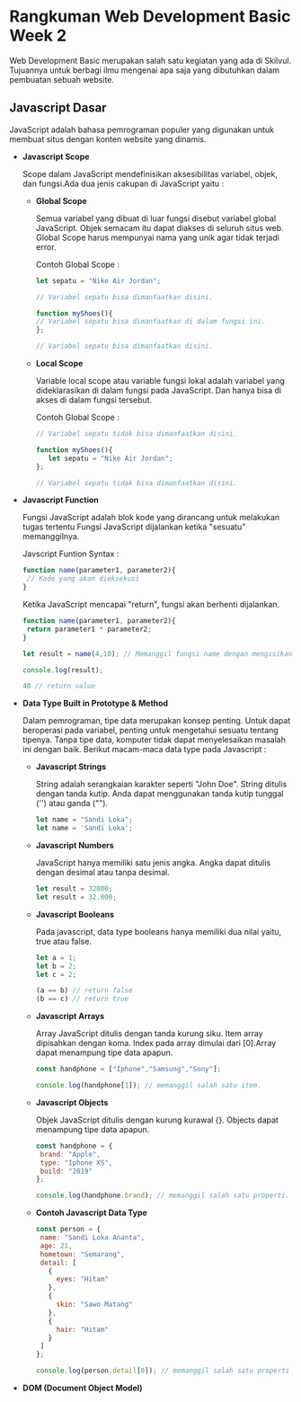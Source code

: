 # **Rangkuman Web Development Basic Week 2**

Web Development Basic merupakan salah satu kegiatan yang ada di Skilvul. Tujuannya untuk berbagi ilmu mengenai apa saja yang dibutuhkan dalam pembuatan sebuah website. 

## **Javascript Dasar**

JavaScript adalah bahasa pemrograman populer yang digunakan untuk membuat situs dengan konten website yang dinamis. 

 - **Javascript Scope**
   
   Scope dalam JavaScript mendefinisikan aksesibilitas variabel, objek, dan fungsi.Ada dua jenis cakupan di JavaScript yaitu :

   - **Global Scope**
     
     Semua variabel yang dibuat di luar fungsi disebut variabel global JavaScript. Objek semacam itu dapat diakses di seluruh situs web. Global Scope harus mempunyai nama yang unik agar tidak terjadi error.

     Contoh Global Scope :

     ```javascript
     let sepatu = "Nike Air Jordan";

     // Variabel sepatu bisa dimanfaatkan disini.
     
     function myShoes(){
     // Variabel sepatu bisa dimanfaatkan di dalam fungsi ini.
     };

     // Variabel sepatu bisa dimanfaatkan disini.
     ```
     

   - **Local Scope**
    
     Variable local scope atau variable fungsi lokal adalah variabel yang dideklarasikan di dalam fungsi pada JavaScript. Dan hanya bisa di akses di dalam fungsi tersebut.

     Contoh Global Scope :

     ```javascript
     // Variabel sepatu tidak bisa dimanfaatkan disini.
     
     function myShoes(){
        let sepatu = "Nike Air Jordan";
     };

     // Variabel sepatu tidak bisa dimanfaatkan disini.
     ```

 - **Javascript Function**
   
   Fungsi JavaScript adalah blok kode yang dirancang untuk melakukan tugas tertentu Fungsi JavaScript dijalankan ketika "sesuatu" memanggilnya.

   Javscript Funtion Syntax :

   ```javascript
   function name(parameter1, parameter2){
    // Kode yang akan dieksekusi
   }
   ```

   Ketika JavaScript mencapai "return", fungsi akan berhenti dijalankan.

   ```javascript
   function name(parameter1, parameter2){
    return parameter1 * parameter2;
   }

   let result = name(4,10); // Memanggil fungsi name dengan mengisikan argumennya.

   console.log(result);

   40 // return value
   ```

 - **Data Type Built in Prototype & Method**

   Dalam pemrograman, tipe data merupakan konsep penting. Untuk dapat beroperasi pada variabel, penting untuk mengetahui sesuatu tentang tipenya. Tanpa tipe data, komputer tidak dapat menyelesaikan masalah ini dengan baik. Berikut macam-maca data type pada Javascript :

   - **Javascript Strings**

     String adalah serangkaian karakter seperti "John Doe". String ditulis dengan tanda kutip. Anda dapat menggunakan tanda kutip tunggal ('') atau ganda ("").

     ```javascript
     let name = "Sandi Loka";
     let name = 'Sandi Loka';
     ```
   - **Javascript Numbers**

     JavaScript hanya memiliki satu jenis angka. Angka dapat ditulis dengan desimal atau tanpa desimal.

     ```javascript
     let result = 32000;
     let result = 32.000;
     ```
   - **Javascript Booleans**

     Pada javascript, data type booleans hanya memiliki dua nilai yaitu, true atau false.

     ```javascript
     let a = 1;
     let b = 2;
     let c = 2;

     (a == b) // return false
     (b == c) // return true
     ```

   - **Javascript Arrays**

     Array JavaScript ditulis dengan tanda kurung siku. Item array dipisahkan dengan koma. Index pada array dimulai dari [0].Array dapat menampung tipe data apapun.

     ```javascript
     const handphone = ["Iphone","Samsung","Sony"];

     console.log(handphone[1]); // memanggil salah satu item.
     ```

   - **Javascript Objects**

     Objek JavaScript ditulis dengan kurung kurawal {}. Objects dapat menampung tipe data apapun.

     ```javascript
     const handphone = {
      brand: "Apple",
      type: "Iphone XS",
      build: "2019"
     };

     console.log(handphone.brand); // memanggil salah satu properti.
     ```

   - **Contoh Javascript Data Type**

     ```javascript
     const person = {
      name: "Sandi Loka Ananta",
      age: 21,
      hometown: "Semarang",
      detail: [
        {
          eyes: "Hitam"
        },
        {
          skin: "Sawo Matang"
        },
        {
          hair: "Hitam"
        }
      ]
     };

     console.log(person.detail[0]); // memanggil salah satu properti yang di dalamnya ada sebuah array.
     ```
 - **DOM (Document Object Model)**

 